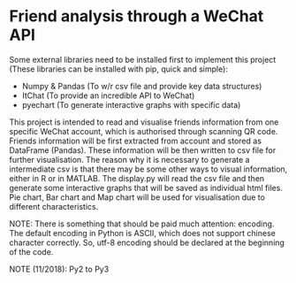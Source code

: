 # Friend analysis through a WeChat API

Some external libraries need to be installed first to implement this project (These libraries can be installed with pip, quick and simple):
* Numpy & Pandas (To w/r csv file and provide key data structures)
* ItChat (To provide an incredible API to WeChat)
* pyechart (To generate interactive graphs with specific data)

This project is intended to read and visualise friends information from one specific WeChat account, which is authorised through scanning QR code. Friends information will be first extracted from account and stored as DataFrame (Pandas). These information will be then written to csv file for further visualisation. The reason why it is necessary to generate a intermediate csv is that there may be some other ways to visual information, either in R or in MATLAB. The display.py will read the csv file and then generate some interactive graphs that will be saved as individual html files. Pie chart, Bar chart and Map chart will be used for visualisation due to different characteristics.


NOTE: There is something that should be paid much attention: encoding. The default encoding in Python is ASCII, which does not support chinese character correctly. So, utf-8 encoding should be declared at the beginning of the code.

NOTE (11/2018): Py2 to Py3